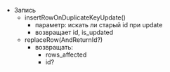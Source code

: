* Запись
  * insertRowOnDuplicateKeyUpdate()
    * параметр: искать ли старый id при update
    * возвращает id, is_updated
  * replaceRow(AndReturnId?)
    * возвращать: 
      * rows_affected
      * id?
